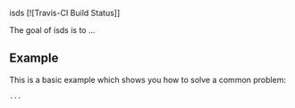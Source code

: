 isds [![Travis-CI Build Status]]

The goal of isds is to ...

## Example

This is a basic example which shows you how to solve a common problem:

```R
...
```
